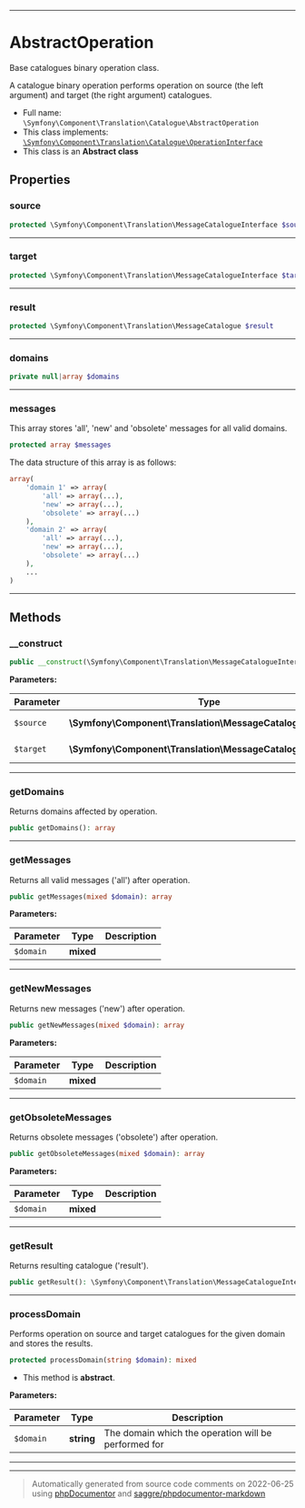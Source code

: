 ***

# AbstractOperation

Base catalogues binary operation class.

A catalogue binary operation performs operation on
source (the left argument) and target (the right argument) catalogues.

* Full name: `\Symfony\Component\Translation\Catalogue\AbstractOperation`
* This class implements:
[`\Symfony\Component\Translation\Catalogue\OperationInterface`](./OperationInterface.md)
* This class is an **Abstract class**



## Properties


### source



```php
protected \Symfony\Component\Translation\MessageCatalogueInterface $source
```






***

### target



```php
protected \Symfony\Component\Translation\MessageCatalogueInterface $target
```






***

### result



```php
protected \Symfony\Component\Translation\MessageCatalogue $result
```






***

### domains



```php
private null|array $domains
```






***

### messages

This array stores 'all', 'new' and 'obsolete' messages for all valid domains.

```php
protected array $messages
```

The data structure of this array is as follows:
```php
array(
    'domain 1' => array(
        'all' => array(...),
        'new' => array(...),
        'obsolete' => array(...)
    ),
    'domain 2' => array(
        'all' => array(...),
        'new' => array(...),
        'obsolete' => array(...)
    ),
    ...
)
```




***

## Methods


### __construct



```php
public __construct(\Symfony\Component\Translation\MessageCatalogueInterface $source, \Symfony\Component\Translation\MessageCatalogueInterface $target): mixed
```








**Parameters:**

| Parameter | Type | Description |
|-----------|------|-------------|
| `$source` | **\Symfony\Component\Translation\MessageCatalogueInterface** | The source catalogue |
| `$target` | **\Symfony\Component\Translation\MessageCatalogueInterface** | The target catalogue |




***

### getDomains

Returns domains affected by operation.

```php
public getDomains(): array
```











***

### getMessages

Returns all valid messages ('all') after operation.

```php
public getMessages(mixed $domain): array
```








**Parameters:**

| Parameter | Type | Description |
|-----------|------|-------------|
| `$domain` | **mixed** |  |




***

### getNewMessages

Returns new messages ('new') after operation.

```php
public getNewMessages(mixed $domain): array
```








**Parameters:**

| Parameter | Type | Description |
|-----------|------|-------------|
| `$domain` | **mixed** |  |




***

### getObsoleteMessages

Returns obsolete messages ('obsolete') after operation.

```php
public getObsoleteMessages(mixed $domain): array
```








**Parameters:**

| Parameter | Type | Description |
|-----------|------|-------------|
| `$domain` | **mixed** |  |




***

### getResult

Returns resulting catalogue ('result').

```php
public getResult(): \Symfony\Component\Translation\MessageCatalogueInterface
```











***

### processDomain

Performs operation on source and target catalogues for the given domain and
stores the results.

```php
protected processDomain(string $domain): mixed
```




* This method is **abstract**.



**Parameters:**

| Parameter | Type | Description |
|-----------|------|-------------|
| `$domain` | **string** | The domain which the operation will be performed for |




***


***
> Automatically generated from source code comments on 2022-06-25 using [phpDocumentor](http://www.phpdoc.org/) and [saggre/phpdocumentor-markdown](https://github.com/Saggre/phpDocumentor-markdown)
